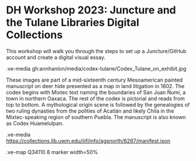 # DH Workshop 2023: Juncture and the Tulane Libraries Digital Collections

This workshop will walk you through the steps to set up a Juncture/GitHub account and create a digital visual essay. 

.ve-media gh:annhanlon/media/codex-tulane/Codex_Tulane_on_exhibit.jpg 

These images are part of a mid-sixteenth century Mesoamerican painted manuscript on deer hide presented as a map in land litigation in 1802. The codex begins with Mixtec text naming the boundaries of San Juan Ñumí, a town in northern Oaxaca. The rest of the codex is pictorial and reads from top to bottom. A mythological origin scene is followed by the genealogies of two ruling dynasties from the polities of Acatlán and likely Chila in the Mixtec-speaking region of southern Puebla. The manuscript is also known as Codex Huamelulpan.

.ve-media https://collections.lib.uwm.edu/iiif/info/agsnorth/6267/manifest.json

.ve-map Q34110 8 marker width=50%